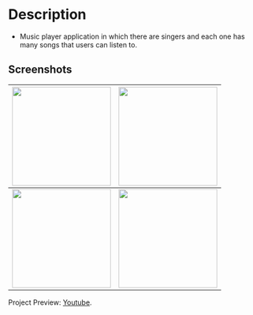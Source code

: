 # Description

- Music player application in which there are singers and each one has many songs that users  can
listen to.

## Screenshots
| <img src="https://i.imgur.com/tFIqeN0.png" width="200">  | <img src="https://i.imgur.com/12UbDGL.png" width="200">  |
| ------------- | ------------- |
| <img src="https://i.imgur.com/LTxivNI.png" width="200">  | <img src="https://i.imgur.com/UUmdnx2.png" width="200">  |


Project Preview: [Youtube](https://youtu.be/3l721pw6ujE).
